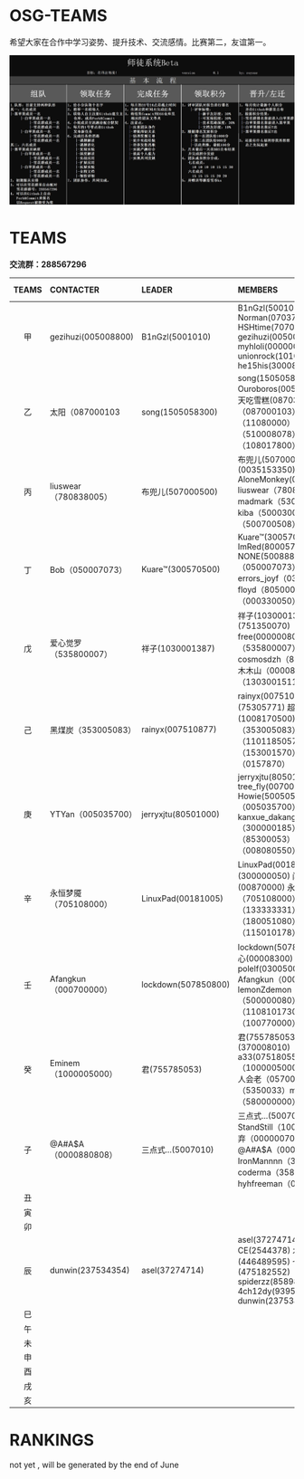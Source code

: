 # OSG-TEAMS
希望大家在合作中学习姿势、提升技术、交流感情。比赛第二，友谊第一。

![师徒系统Beta](pic/teams.jpg)

# TEAMS

**交流群：288567296**

|TEAMS|CONTACTER|LEADER|MEMBERS|MONTHLY THEME|
|:-:|:-|:-|:-|:-|
|甲| gezihuzi(005008800) | B1nGzl(5001010)|B1nGzl(5001010) Norman(0703707) HSHtime(707003000) gezihuzi(005008800) myhloli(000000000) unionrock(1010500010) he15his(300083701)        |not yet|
|乙|  太阳（087000103  	 |song(1505058300) |song(1505058300) Ouroboros(00507780) 夏天吃雪糕(087030300) 太阳（087000103）理查德（11080000）小憨（510008078）blackcore（108017800）|not yet|
|丙|  liuswear（780838005）| 布兜儿(507000500)|布兜儿(507000500) 舜生(0035153350) AloneMonkey(007100033) liuswear（780838005）madmark（53010017）kiba（500030010）chen（500700508）|not yet|
|丁| Bob（050007073）  	 |Kuare™(300570500)|Kuare™(300570500) ImRed(800057530) NONE(500888803) Bob（050007073）no errors_joyf（035001080）floyd（80500003）srh（000330050）| not yet  |
|戊| 爱心觉罗（535800007）  	 |祥子(1030001387)|祥子(1030001387) 明哥(751350070) free(000000800) 爱心觉罗（535800007）cosmosdzh（85050500）木木山（000080505）龙幽（1303001511）|  not yet |
|己| 黑煤炭（353005083）  	 |rainyx(007510877) |rainyx(007510877) 拟人(75305771) 超级神话(1008170500) 黑煤炭（353005083）ksmokee（1101185057）MXXIV（153001570）紫枫闲人（0157870）| not yet  |
|庚| YTYan（005035700）  	 |jerryxjtu(80501000) |jerryxjtu(80501000) tree_fly(007008000) Howie(500505000) YTYan（005035700）kanxue_dakang（300000185）BoOOlean（85300053）bitpanda（008080550）| not yet|
|辛| 永恒梦魇（705108000）   	 |LinuxPad(00181005)|LinuxPad(00181005)  空城(300000050) 闪(00870000) 永恒梦魇（705108000） driver（133333331）物以类聚（180051080） xgalaxy（115010178）  | not yet|
|壬|  Afangkun（000700000）  	 |lockdown(507850800) |lockdown(507850800) 开心(00008300) polelf(03005007) Afangkun（000700000）lemonZdemon（500000080）xuaninitial（1108101730）西柏坡（100770000）|  not yet |
|癸| Eminem（1000005000）  	 |君(755785053)|君(755785053) 炜唯(370008010)  a33(075180550) Eminem（1000005000） 别等待爱人会老（0570008500） 3（5350033）mrsim（580000000）       |     not yet    |
|子|@A#A$A（0000880808） |三点式...(5007010)|三点式...(5007010) StandStill（10080707） 不弃（000000700） @A#A$A（0000880808） IronMannnn（308100007）coderma（358005000）hyhfreeman（070010500）|   not yet|
|丑|		||||
|寅|		||||
|卯|		||||
|辰|dunwin(237534354)| asel(37274714) | asel(37274714)  CE(2544378)  木木山(446489595)  七步阶(475182552)  spiderzz(858982985)  4ch12dy(939529983)  dunwin(237534354)||
|巳|		||||
|午|		||||
|未|		||||
|申|		||||
|酉|		||||
|戌|		||||
|亥|		||||

# RANKINGS

not yet , will be generated by the end of June 
